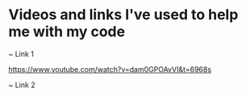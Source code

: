 # Videos and links I've used to help me with my code

~ Link 1

<https://www.youtube.com/watch?v=dam0GPOAvVI&t=6968s>

~ Link 2

